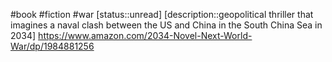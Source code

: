 #book #fiction #war
[status::unread]
[description::geopolitical thriller that imagines a naval clash between the US and China in the South China Sea in 2034]
https://www.amazon.com/2034-Novel-Next-World-War/dp/1984881256